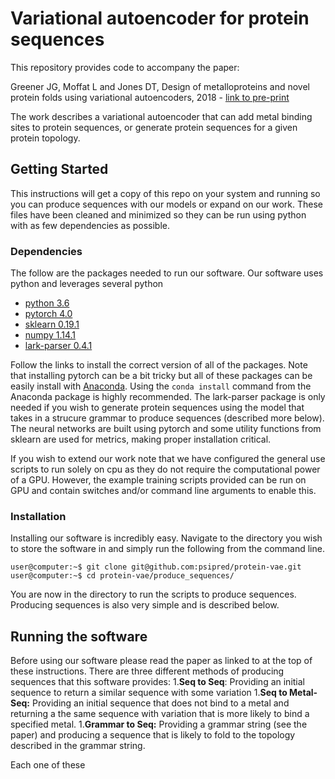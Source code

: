 # Variational autoencoder for protein sequences

This repository provides code to accompany the paper:

Greener JG, Moffat L and Jones DT, Design of metalloproteins and novel protein folds using variational autoencoders, 2018 - [link to pre-print](https://arxiv.org/abs/1806.09900)

The work describes a variational autoencoder that can add metal binding sites to protein sequences, or generate protein sequences for a given protein topology.

## Getting Started
This instructions will get a copy of this repo on your system and running so you can produce sequences with our models or expand on our work. These files have been cleaned and minimized so they can be run using python with as few dependencies as possible.

### Dependencies
The follow are the packages needed to run our software. Our software uses python and leverages several python 
* [python 3.6](https://www.python.org/)
* [pytorch 4.0](https://pytorch.org/)
* [sklearn 0.19.1](http://scikit-learn.org/stable/)
* [numpy 1.14.1](http://www.numpy.org/)
* [lark-parser 0.4.1](https://github.com/lark-parser/lark)

Follow the links to install the correct version of all of the packages. Note that installing pytorch can be a bit tricky but all of these packages can be easily install with [Anaconda](https://anaconda.org/). Using the `conda install` command from the Anaconda package is highly recommended. The lark-parser package is only needed if you wish to generate protein sequences using the model that takes in a strucure grammar to produce sequences (described more below). The neural networks are built using pytorch and some utility functions from sklearn are used for metrics, making proper installation critical. 

If you wish to extend our work note that we have configured the general use scripts to run solely on cpu as they do not require the computational power of a GPU. However, the example training scripts provided can be run on GPU and contain switches and/or command line arguments to enable this. 

### Installation

Installing our software is incredibly easy. Navigate to the directory you wish to store the software in and simply run the following from the command line. 
```console
user@computer:~$ git clone git@github.com:psipred/protein-vae.git
user@computer:~$ cd protein-vae/produce_sequences/
```
You are now in the directory to run the scripts to produce sequences. Producing sequences is also very simple and is described below. 

## Running the software
Before using our software please read the paper as linked to at the top of these instructions. There are three different methods of producing sequences that this software provides:
1.**Seq to Seq**: Providing an initial sequence to return a similar sequence with some variation
1.**Seq to Metal-Seq:** Providing an initial sequence that does not bind to a metal and returning a the same sequence with variation that is more likely to bind a specified metal. 
1.**Grammar to Seq:** Providing a grammar string (see the paper) and producing a sequence that is likely to fold to the topology described in the grammar string. 

Each one of these 











<!--
The two tasks this work approaches are adding a metal binding site to a protein sequence and generating a protein sequence for a given topology string. The first is described as Task 1 and the second as Task 2. Below are descriptions for using the trained models.

### Task 1
This is adding a metal binding site to a protein sequence. The files for this task are located in the metal_gen folder. Aside from the model file in the folder folder, the main script is the `metal_VAE_pytorch.py`. This file can be run from the command line with several arguments that can be seen by looking at the source. The code itself contains explanations for its use, but more specifically, it can be used for training a model or producing samples of a protein similar to another protein provided.

Note the model provided and thus inference was trained and can be used with the `nostruc` dataset.

<b> Training </b>

In the case of training please get in contact for the datasets, however if you have correctly formated data you should be able to use that instead. A model has been provided for a network with a latent dimension of 16 which was used in the paper. The dataset can be specified by command line args as either `struc` or `nostruc`. These are numpy `.npy` files of size `L x 4353` and `L x 3088` where `L` is the number of examples in the dataset. Both datasets have one-hot encoded sequences as the first 3080 dimensions and the next 8 as the binary switches for metal binding. The `struc` dataset contains an extra 1265 dimensions that describe the input data.  

Read through the command line arguments in the files in order to understand what parameters of the network can be changed, but you can change them by changing the defaults if running in an IDE. The current defaults are what was used to train the 16 dimensional network. To train the network you also need to change the switches specified in the script so that `cuda=True` and `train=True`.

<b> Sampling a new metal binder </b>

First make sure that that `cuda=False` and `train=False` in the script. The network is capable of running inference very quickly on just a cpu. From there make sure that `new_metal=True`. At the bottom of the script you will see

```Python
if new_metal:
    name="prots_nomet"
    ...
```
The `name` is the name not including `.npy` of the file being used (that needs to be placed on the current directory) of protein(s) you wish to alter. So the input file will be a numpy binary of size `L x 3088` where the last 8 metal binding flags are changed in accordance with what you want metal binding you want to add. If you've got that sorted then just run the script.

<b> Encoding and decoding separately</b>

In order to do these just make a function that is a part of the network module that looks like the forward pass but only uses the layers you intend of using i.e. for decoding or encoding. From there add whatever you like at the end of the script to call these functions and encode or decode data.

### Task 2
This is generating a protein sequence for a given topology string and the scripts are located in the fold_gen folder.--->
